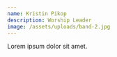 ```yaml
---
name: Kristin Pikop
description: Worship Leader
image: /assets/uploads/band-2.jpg
---
```


Lorem ipsum dolor sit amet.